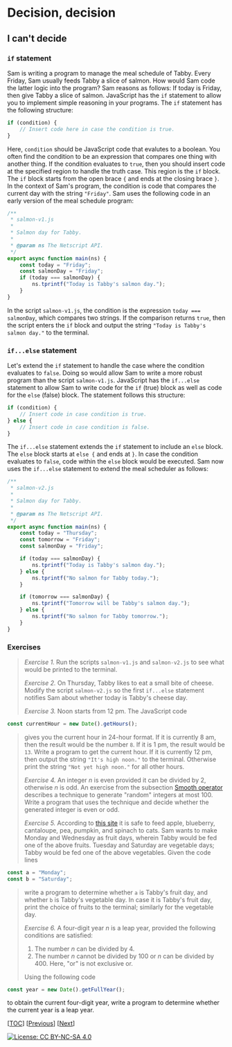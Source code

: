 # Decision, decision

## I can't decide

### `if` statement

Sam is writing a program to manage the meal schedule of Tabby. Every Friday, Sam
usually feeds Tabby a slice of salmon. How would Sam code the latter logic into
the program? Sam reasons as follows: If today is Friday, then give Tabby a slice
of salmon. JavaScript has the `if` statement to allow you to implement simple
reasoning in your programs. The `if` statement has the following structure:

```js
if (condition) {
    // Insert code here in case the condition is true.
}
```

Here, `condition` should be JavaScript code that evalutes to a boolean. You
often find the condition to be an expression that compares one thing with
another thing. If the condition evaluates to `true`, then you should insert code
at the specified region to handle the truth case. This region is the `if` block.
The `if` block starts from the open brace `{` and ends at the closing brace `}`.
In the context of Sam's program, the condition is code that compares the current
day with the string `"Friday"`. Sam uses the following code in an early version
of the meal schedule program:

```js
/**
 * salmon-v1.js
 *
 * Salmon day for Tabby.
 *
 * @param ns The Netscript API.
 */
export async function main(ns) {
    const today = "Friday";
    const salmonDay = "Friday";
    if (today === salmonDay) {
        ns.tprintf("Today is Tabby's salmon day.");
    }
}
```

In the script `salmon-v1.js`, the condition is the expression
`today === salmonDay`, which compares two strings. If the comparison returns
`true`, then the script enters the `if` block and output the string
`"Today is Tabby's salmon day."` to the terminal.

### `if...else` statement

Let's extend the `if` statement to handle the case where the condition evaluates
to `false`. Doing so would allow Sam to write a more robust program than the
script `salmon-v1.js`. JavaScript has the `if...else` statement to allow Sam to
write code for the `if` (true) block as well as code for the `else` (false)
block. The statement follows this structure:

```js
if (condition) {
    // Insert code in case condition is true.
} else {
    // Insert code in case condition is false.
}
```

The `if...else` statement extends the `if` statement to include an `else` block.
The `else` block starts at `else {` and ends at `}`. In case the condition
evaluates to `false`, code within the `else` block would be executed. Sam now
uses the `if...else` statement to extend the meal scheduler as follows:

```js
/**
 * salmon-v2.js
 *
 * Salmon day for Tabby.
 *
 * @param ns The Netscript API.
 */
export async function main(ns) {
    const today = "Thursday";
    const tomorrow = "Friday";
    const salmonDay = "Friday";

    if (today === salmonDay) {
        ns.tprintf("Today is Tabby's salmon day.");
    } else {
        ns.tprintf("No salmon for Tabby today.");
    }

    if (tomorrow === salmonDay) {
        ns.tprintf("Tomorrow will be Tabby's salmon day.");
    } else {
        ns.tprintf("No salmon for Tabby tomorrow.");
    }
}
```

### Exercises

> _Exercise 1._ Run the scripts `salmon-v1.js` and `salmon-v2.js` to see what
> would be printed to the terminal.
>
> _Exercise 2._ On Thursday, Tabby likes to eat a small bite of cheese. Modify
> the script `salmon-v2.js` so the first `if...else` statement notifies Sam
> about whether today is Tabby's cheese day.
>
> _Exercise 3._ Noon starts from 12 pm. The JavaScript code

```js
const currentHour = new Date().getHours();
```

> gives you the current hour in 24-hour format. If it is currently 8 am, then
> the result would be the number `8`. If it is 1 pm, the result would be `13`.
> Write a program to get the current hour. If it is currently 12 pm, then output
> the string `"It's high noon."` to the terminal. Otherwise print the string
> `"Not yet high noon."` for all other hours.
>
> _Exercise 4._ An integer $n$ is even provided it can be divided by 2,
> otherwise $n$ is odd. An exercise from the subsection
> [Smooth operator](data.md#smooth-operator) describes a technique to generate
> "random" integers at most 100. Write a program that uses the technique and
> decide whether the generated integer is even or odd.
>
> _Exercise 5._ According to
> [this site](https://web.archive.org/web/20230102115754/https://be.chewy.com/nutrition-food-treats-15-human-foods-that-are-safe-for-cats/)
> it is safe to feed apple, blueberry, cantaloupe, pea, pumpkin, and spinach to
> cats. Sam wants to make Monday and Wednesday as fruit days, wherein Tabby
> would be fed one of the above fruits. Tuesday and Saturday are vegetable days;
> Tabby would be fed one of the above vegetables. Given the code lines

```js
const a = "Monday";
const b = "Saturday";
```

> write a program to determine whether `a` is Tabby's fruit day, and whether `b`
> is Tabby's vegetable day. In case it is Tabby's fruit day, print the choice of
> fruits to the terminal; similarly for the vegetable day.
>
> _Exercise 6._ A four-digit year $n$ is a leap year, provided the following
> conditions are satisfied:
>
> 1. The number $n$ can be divided by 4.
> 1. The number $n$ cannot be divided by 100 or $n$ can be divided by 400. Here,
>    "or" is not exclusive or.
>
> Using the following code

```js
const year = new Date().getFullYear();
```

to obtain the current four-digit year, write a program to determine whether the
current year is a leap year.

[[TOC](../README.md "Table of Contents")]
[[Previous](data.md "Data, darta, dayta")]
[[Next](function.md "Put that in a function")]

[![License: CC BY-NC-SA 4.0](https://img.shields.io/badge/License-CC%20BY--NC--SA%204.0-blue.svg)](http://creativecommons.org/licenses/by-nc-sa/4.0/)
